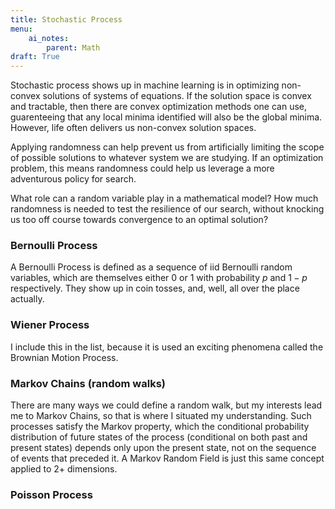 ```yaml
---
title: Stochastic Process
menu:
    ai_notes:
        parent: Math
draft: True
---
```


Stochastic process shows up in machine learning is in
optimizing non-convex solutions of systems of equations. If the solution
space is convex and tractable, then there are convex optimization
methods one can use, guarenteeing that any local minima identified will
also be the global minima. However, life often delivers us non-convex
solution spaces.

Applying randomness can help prevent us from artificially limiting the
scope of possible solutions to whatever system we are studying. If an
optimization problem, this means randomness could help us leverage a
more adventurous policy for search.

What role can a random variable play in a mathematical model? How much
randomness is needed to test the resilience of our search, without
knocking us too off course towards convergence to an optimal solution?

### Bernoulli Process

A Bernoulli Process is defined as a sequence of iid Bernoulli random variables,
which are themselves either $0$ or $1$ with probability $p$ and $1-p$ respectively.
They show up in coin tosses, and, well, all over the place actually.

### Wiener Process

I include this in the list, because it is used an exciting phenomena called
the Brownian Motion Process. 

### Markov Chains (random walks)

There are many ways we could define a random walk, but my interests lead me to
Markov Chains, so that is where I situated my understanding. Such processes
satisfy the Markov property, which the conditional probability distribution of 
future states of the process (conditional on both past and present states) 
depends only upon the present state, not on the sequence of events that preceded it.
A Markov Random Field is just this same concept applied to 2+ dimensions.

### Poisson Process
